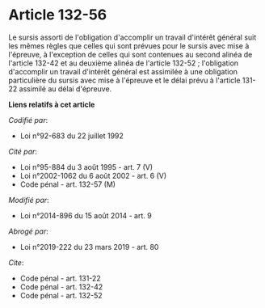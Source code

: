 # Article 132-56

Le sursis assorti de l'obligation d'accomplir un travail d'intérêt général suit les mêmes règles que celles qui sont prévues
pour le sursis avec mise à l'épreuve, à l'exception de celles qui sont contenues au second alinéa de l'article 132-42 et au
deuxième alinéa de l'article 132-52 ; l'obligation d'accomplir un travail d'intérêt général est assimilée à une obligation
particulière du sursis avec mise à l'épreuve et le délai prévu à l'article 131-22 assimilé au délai d'épreuve.

**Liens relatifs à cet article**

_Codifié par_:

  - Loi n°92-683 du 22 juillet 1992

_Cité par_:

  - Loi n°95-884 du 3 août 1995 - art. 7 (V)
  - Loi n°2002-1062 du 6 août 2002 - art. 6 (V)
  - Code pénal - art. 132-57 (M)

_Modifié par_:

  - Loi n°2014-896 du 15 août 2014 - art. 9

_Abrogé par_:

  - Loi n°2019-222 du 23 mars 2019 - art. 80

_Cite_:

  - Code pénal - art. 131-22
  - Code pénal - art. 132-42
  - Code pénal - art. 132-52
